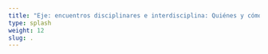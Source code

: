 ```yaml
---
title: "Eje: encuentros disciplinares e interdisciplina: Quiénes y cómo participan en el proceso de registro y activación de las fuentes documentales de las artes" 
type: splash
weight: 12
slug: .
---
```


